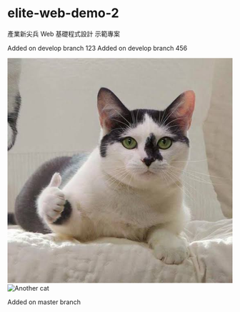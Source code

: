 # elite-web-demo-2

產業新尖兵 Web 基礎程式設計 示範專案

Added on develop branch 123
Added on develop branch 456

![Cat](./image/cat.jpg)
![Another cat](https://i.imgur.com/9wGJWa0.png)

Added on master branch
